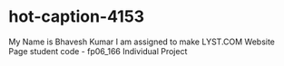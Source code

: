# hot-caption-4153

My Name is Bhavesh Kumar I am assigned to make LYST.COM Website Page
student code - fp06_166
Individual Project
